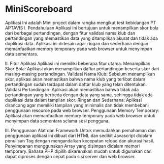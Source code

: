 # MiniScoreboard

Aplikasi Ini adalah Mini project dalam rangka mengikut test kebidangan PT APTAVIS
I. Pendahuluan
Aplikasi ini bertujuan untuk menampilkan skor bola dari berbagai pertandingan, dengan fitur validasi nama klub dan pertandingan yang memastikan data yang ditampilkan akurat dan tidak ada duplikasi data. Aplikasi ini didesain agar ringan dan sederhana dengan memanfaatkan memory temporary pada web browser untuk menyimpan data sementara.

II. Fitur Aplikasi
Aplikasi ini memiliki beberapa fitur utama:
Menampilkan Skor Bola: Aplikasi akan menampilkan daftar pertandingan beserta skor dari masing-masing pertandingan.
Validasi Nama Klub: Sebelum menampilkan skor, aplikasi akan memastikan bahwa nama klub yang terlibat dalam pertandingan sudah terdapat dalam daftar klub yang telah ditentukan.
Validasi Pertandingan: Aplikasi akan memastikan bahwa tidak ada pertandingan yang berbeda dengan data yang sama, sehingga tidak ada duplikasi data dalam tampilan skor.
Ringan dan Sederhana: Aplikasi dirancang agar memiliki tampilan yang minimalis dan tidak membebani penggunaan resource pada web browser.
Penggunaan Memory Temporary: Aplikasi akan memanfaatkan memory temporary pada web browser untuk menyimpan data sementara selama sesi pengguna.

III. Penggunaan Alat dan Framework
Untuk memudahkan pemahaman dan penggunaan aplikasi ini dibuat dari HTML dan sedikit Javascript didalam penulisan Tag dengan mengandalkan kecepatan reload dan akurasi hasil.
Penyimpanan menggunakan Array yang disimpan didalam memori temporary. Bahasa PHP dipilih dikarenakan mudah untuk digunakan dan dapat diproses dengan cepat pada sisi server dan web browser.
